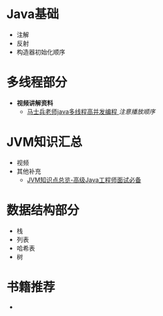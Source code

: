 # Java基础
- 注解
- 反射
- 构造器初始化顺序



# 多线程部分
- **视频讲解资料**
   - [马士兵老师java多线程高并发编程
](https://www.bilibili.com/video/av33688545) *注意播放顺序*



# JVM知识汇总
- 视频
- 其他补充
  - [JVM知识点总览-高级Java工程师面试必备](http://www.importnew.com/23792.html) 



# 数据结构部分
- 栈
- 列表
- 哈希表
- 树

# 书籍推荐
  - 


      

